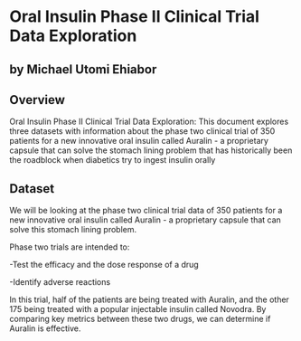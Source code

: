 # Oral Insulin Phase II Clinical Trial Data Exploration
## by Michael Utomi Ehiabor


## Overview

Oral Insulin Phase II Clinical Trial Data Exploration: This document explores three datasets with information about the phase two clinical trial of 350 patients for a new innovative oral insulin called Auralin - a proprietary capsule that can solve the stomach lining problem that has historically been the roadblock when diabetics try to ingest insulin orally



## Dataset

We will be looking at the phase two clinical trial data of 350 patients for a new innovative oral insulin called Auralin - a proprietary capsule that can solve this stomach lining problem.

Phase two trials are intended to:

-Test the efficacy and the dose response of a drug

-Identify adverse reactions

In this trial, half of the patients are being treated with Auralin, and the other 175 being treated with a popular injectable insulin called Novodra. By comparing key metrics between these two drugs, we can determine if Auralin is effective.

